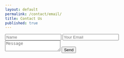 ```yaml
---
layout: default
permalink: /contact/email/
title: Contact Us
published: true
---
```

<form action="https://formspree.io/brittny.lapierre@gmail.com" method="POST">
    <input type="hidden" name="_subject" value="Email Page" />
    <input type="hidden" name="_next" value="//mywebsite.com/thanks.html" />
    <input type="text" name="name" placeholder="Name">
    <input type="email" name="_replyto" placeholder="Your Email">
    <textarea name="message" placeholder="Message"></textarea>
    <input type="submit" value="Send">
</form>
